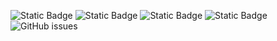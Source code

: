 ![Static Badge](https://img.shields.io/badge/blacklists-60-000000) ![Static Badge](https://img.shields.io/badge/blacklisted-2679170-cc0000) ![Static Badge](https://img.shields.io/badge/whitelisted-2244-00CC00) ![Static Badge](https://img.shields.io/badge/streaming_blacklist-28107-000000) ![GitHub issues](https://img.shields.io/github/issues/fabriziosalmi/blacklists)
